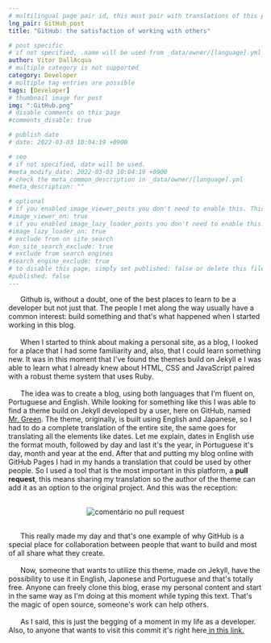 ```yaml
---
# multilingual page pair id, this must pair with translations of this page. (This name must be unique)
lng_pair: GitHub_post
title: "GitHub: the satisfaction of working with others"

# post specific
# if not specified, .name will be used from _data/owner/[language].yml
author: Vitor DallAcqua
# multiple category is not supported
category: Developer
# multiple tag entries are possible
tags: [Developer]
# thumbnail image for post
img: ":GitHub.png"
# disable comments on this page
#comments_disable: true

# publish date
# date: 2022-03-03 10:04:19 +0900

# seo
# if not specified, date will be used.
#meta_modify_date: 2022-03-03 10:04:19 +0900
# check the meta_common_description in _data/owner/[language].yml
#meta_description: ""

# optional
# if you enabled image_viewer_posts you don't need to enable this. This is only if image_viewer_posts = false
#image_viewer_on: true
# if you enabled image_lazy_loader_posts you don't need to enable this. This is only if image_lazy_loader_posts = false
#image_lazy_loader_on: true
# exclude from on site search
#on_site_search_exclude: true
# exclude from search engines
#search_engine_exclude: true
# to disable this page, simply set published: false or delete this file
#published: false
---
```

&nbsp;&nbsp;&nbsp;&nbsp;&nbsp;&nbsp;Github is, without a doubt, one of the best places to learn to be a developer but not just that. The people I met along the way usually have a common interest: build something and that's what happened when I started working in this blog.
<br/><br/>
&nbsp;&nbsp;&nbsp;&nbsp;&nbsp;&nbsp;When I started to think about making a personal site, as a blog, I looked for a place that I had some familiarity and, also, that I could learn something new. It was in this moment that I've found the themes build on Jekyll e I was able to learn what I already knew about HTML, CSS and JavaScript paired with a robust theme system that uses Ruby.
<br/><br/>
&nbsp;&nbsp;&nbsp;&nbsp;&nbsp;&nbsp;The idea was to create a blog, using both languages that I'm fluent on, Portuguese and English. While looking for something like this I was able to find a theme build on Jekyll developed by a user, here on GitHub, named <a href="https://github.com/MrGreensWorkshop/MrGreen-JekyllTheme">Mr. Green</a>. The theme, originally, is built using English and Japanese, so I had to do a complete translation of the entire site, the same goes for translating all the elements like dates. Let me explain, dates in English use the format mouth, followed by day and last it's the year, in Portuguese it's day, month and year at the end. After that and putting my blog online with GitHub Pages I had in my hands a translation that could be used by other people. So I used a tool that is the most important in this platform, a <strong>pull request</strong>, this means sharing my translation so the author of the theme can add it as an option to the original project. 
And this was the reception:
<br/><br/>
<p style="text-align:center;"><img src=":comment.png" alt="comentário no pull request" class="center"></p>
<br/>
&nbsp;&nbsp;&nbsp;&nbsp;&nbsp;&nbsp;This really made my day and that's one example of why GitHub is a special place for collaboration between people that want to build and most of all share what they create.
<br/><br/>
&nbsp;&nbsp;&nbsp;&nbsp;&nbsp;&nbsp;Now, someone that wants to utilize this theme, made on Jekyll, have the possibility to use it in English, Japonese and Portuguese and that's totally free. Anyone can freely clone this blog, erase my personal content and start in the same way as I'm doing at this moment while typing this text. That's the magic of open source, someone's work can help others. 
<br/><br/>
&nbsp;&nbsp;&nbsp;&nbsp;&nbsp;&nbsp;As I said, this is just the begging of a moment in my life as a developer. Also, to anyone that wants to visit this commit it's right here<a href="https://github.com/MrGreensWorkshop/MrGreen-JekyllTheme/pull/118#event-7500265176"> in this link.</a>
